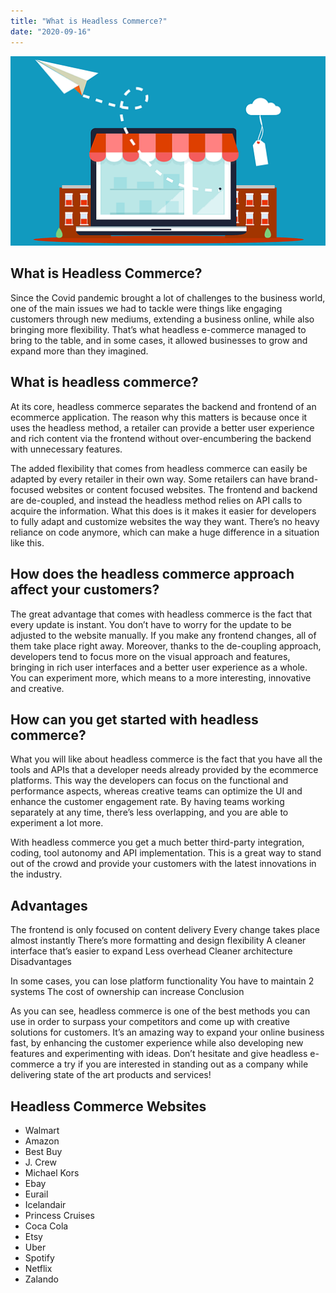```yaml
---
title: "What is Headless Commerce?"
date: "2020-09-16"
---
```


![photo](headless-commerce.png)

## What is Headless Commerce?

Since the Covid pandemic brought a lot of challenges to the business world, one of the main issues we had to tackle were things like engaging customers through new mediums, extending a business online, while also bringing more flexibility. That’s what headless e-commerce managed to bring to the table, and in some cases, it allowed businesses to grow and expand more than they imagined.

## What is headless commerce?

At its core, headless commerce separates the backend and frontend of an ecommerce application. The reason why this matters is because once it uses the headless method, a retailer can provide a better user experience and rich content via the frontend without over-encumbering the backend with unnecessary features.

The added flexibility that comes from headless commerce can easily be adapted by every retailer in their own way. Some retailers can have brand-focused websites or content focused websites. The frontend and backend are de-coupled, and instead the headless method relies on API calls to acquire the information. What this does is it makes it easier for developers to fully adapt and customize websites the way they want. There’s no heavy reliance on code anymore, which can make a huge difference in a situation like this.

## How does the headless commerce approach affect your customers?

The great advantage that comes with headless commerce is the fact that every update is instant. You don’t have to worry for the update to be adjusted to the website manually. If you make any frontend changes, all of them take place right away. Moreover, thanks to the de-coupling approach, developers tend to focus more on the visual approach and features, bringing in rich user interfaces and a better user experience as a whole. You can experiment more, which means to a more interesting, innovative and creative.

## How can you get started with headless commerce?

What you will like about headless commerce is the fact that you have all the tools and APIs that a developer needs already provided by the ecommerce platforms. This way the developers can focus on the functional and performance aspects, whereas creative teams can optimize the UI and enhance the customer engagement rate. By having teams working separately at any time, there’s less overlapping, and you are able to experiment a lot more.

With headless commerce you get a much better third-party integration, coding, tool autonomy and API implementation. This is a great way to stand out of the crowd and provide your customers with the latest innovations in the industry.

## Advantages

The frontend is only focused on content delivery
Every change takes place almost instantly
There’s more formatting and design flexibility
A cleaner interface that’s easier to expand
Less overhead
Cleaner architecture
Disadvantages

In some cases, you can lose platform functionality
You have to maintain 2 systems
The cost of ownership can increase
Conclusion

As you can see, headless commerce is one of the best methods you can use in order to surpass your competitors and come up with creative solutions for customers. It’s an amazing way to expand your online business fast, by enhancing the customer experience while also developing new features and experimenting with ideas. Don’t hesitate and give headless e-commerce a try if you are interested in standing out as a company while delivering state of the art products and services!

## Headless Commerce Websites

* Walmart
* Amazon
* Best Buy
* J. Crew
* Michael Kors
* Ebay
* Eurail
* Icelandair
* Princess Cruises
* Coca Cola
* Etsy
* Uber
* Spotify
* Netflix
* Zalando
